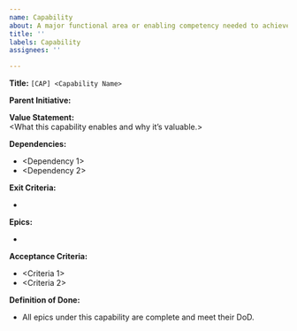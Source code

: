 ```yaml
---
name: Capability
about: A major functional area or enabling competency needed to achieve an Initiative.
title: ''
labels: Capability
assignees: ''

---
```


**Title:** `[CAP] <Capability Name>`

**Parent Initiative:** <Link to parent initiative>

**Value Statement:**  
<What this capability enables and why it’s valuable.>

**Dependencies:**  
- <Dependency 1>  
- <Dependency 2>

**Exit Criteria:**  
- <Criteria for considering this capability complete>

**Epics:**  
- <List of epics to be created under this capability>

**Acceptance Criteria:**  
- <Criteria 1>  
- <Criteria 2>

**Definition of Done:**  
- All epics under this capability are complete and meet their DoD.
